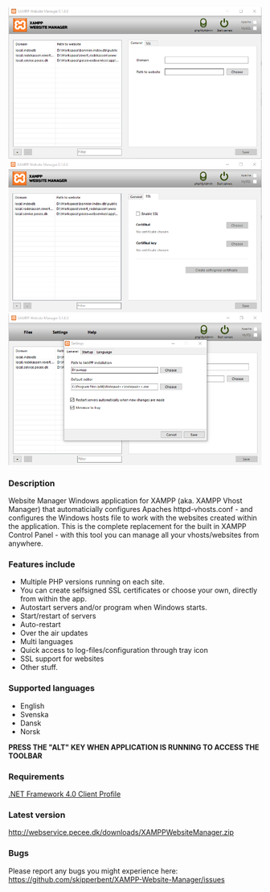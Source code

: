 ![Image 1 of XAMPP Website Manager](https://github.com/skipperbent/XAMPP-Website-Manager/blob/master/screenshot_1.png?raw=true)
![Image 2 of XAMPP Website Manager](https://github.com/skipperbent/XAMPP-Website-Manager/blob/master/screenshot_2.png?raw=true)
![Image 3 of XAMPP Website Manager](https://github.com/skipperbent/XAMPP-Website-Manager/blob/master/screenshot_3.png?raw=true)

### Description
Website Manager Windows application for XAMPP (aka. XAMPP Vhost Manager) that automaticially configures Apaches httpd-vhosts.conf - and configures the Windows hosts file to work with the websites created within the application. This is the complete replacement for the built in XAMPP Control Panel - with this tool you can manage all your vhosts/websites from anywhere.

### Features include
- Multiple PHP versions running on each site.
- You can create selfsigned SSL certificates or choose your own, directly from within the app.
- Autostart servers and/or program when Windows starts.
- Start/restart of servers
- Auto-restart
- Over the air updates
- Multi languages
- Quick access to log-files/configuration through tray icon 
- SSL support for websites
- Other stuff.

### Supported languages
- English
- Svenska
- Dansk
- Norsk

**PRESS THE "ALT" KEY WHEN APPLICATION IS RUNNING TO ACCESS THE TOOLBAR**

### Requirements
[.NET Framework 4.0 Client Profile](http://www.microsoft.com/en-us/download/details.aspx?id=24872)

### Latest version
http://webservice.pecee.dk/downloads/XAMPPWebsiteManager.zip

### Bugs
Please report any bugs you might experience here:
https://github.com/skipperbent/XAMPP-Website-Manager/issues
